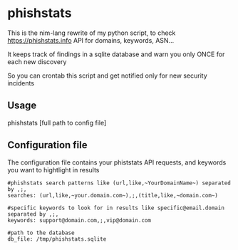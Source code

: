 # phishstats

This is the nim-lang rewrite of my python script, to check https://phishstats.info API for domains, keywords, ASN...

It keeps track of findings in a sqlite database and warn you only ONCE for each new discovery

So you can crontab this script and get notified only for new security incidents


## Usage

phishstats [full path to config file]


## Configuration file

The configuration file contains your phiststats API requests, and keywords you want to hightlight in results
```
#phishstats search patterns like (url,like,~YourDomainName~) separated by ,;,
searches: (url,like,~your.domain.com~),;,(title,like,~domain.com~)

#specific keywords to look for in results like specific@email.domain separated by ,;,
keywords: support@domain.com,;,vip@domain.com

#path to the database
db_file: /tmp/phishstats.sqlite
```
